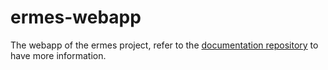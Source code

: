 # ermes-webapp
The webapp of the ermes project, refer to the [documentation repository](https://github.com/ermes-noi-hackathon/documentation) to have more information.
